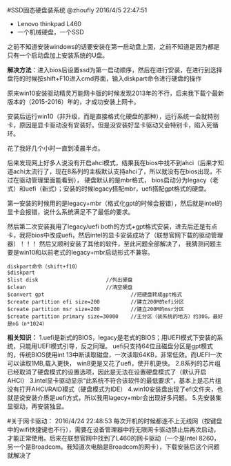 #SSD固态硬盘装系统
@zhoufly 2016/4/5 22:47:51 
- Lenovo thinkpad L460
- 一个机械硬盘，一个SSD

之前不知道安装windows的话要安装在第一启动盘上面，之前不知道是因为都是只有一个启动盘加上安装系统的U盘。

**解决方法**：进入bios后设置ssd为第一启动顺序，然后在进行安装，在进行到选择盘符的时候按shift+F10进入cmd界面，输入diskpart命令进行硬盘的操作


原来win10安装驱动精灵万能网卡版的时候发现2013年的不行，后来我下载个最新版本的（2015-2016）年的，才成功安装上网卡。

安装后运行win10（非升级，而是直接格式化硬盘的那种），运行系统一会就特别卡，原因是显卡驱动没有安装好。但是没安装好显卡驱动又会特别卡，陷入死循环。

花了我好几个小时一直到凌晨半点。

后来发现网上好多人说没有开启ahci模式，结果我在bios中找不到ahci（后来才知道achi太流行了，现在8系列的主板默认支持ahci了，所以就没有在bios出现，不过在驱动管理里面能看到），
硬盘默认的是mbr格式，
bios启动分为legacy（老式）和uefi（新式）；安装的时候legacy搭配mbr，uefi搭配gpt格式的硬盘。

第一安装的时候用的是legacy+mbr（格式化gpt的时候会报错），然后就是intel的显卡会报错，说什么系统满足不了最低的要求。

然后第二次安装我用了legacy/uefi both的方式+gpt格式安装，进去后还是有点卡，我将bios中改成uefi，然后intel的显卡安装成功了（联想官网下载的驱动管理器）！！！
然后又顺利安装了其他的软件，至此问题全部解决了，
我猜测问题主要是win10和以前老式的legacy+mbr启动形式不兼容。

```
diskpart命令（shift+f10）
$diskpart
$list disk   					//列出硬盘
$clean 							//清空硬盘
$convert gpt 							//把硬盘转成gpt格式
$create partition efi size=200 			//建立200M的efi分区
$create partition msr size=200 			//建立200M的msr分区
$create partition primary size=30000	//主分区（装系统的地方）约30G，最好是nG（n*1024）
```


**相关知识：**
1.uefi是新式的BIOS，legacy是老式的BIOS；用UEFI模式下安装的系统，只能用UEFI模式引导，反之同理。
uefi只支持64位且磁盘分区是gpt模式的，传统BIOS使用int 13中断读取磁盘，一次读取64KB，非常低效。而UEFI一次可以读取1MB,载入更快，
win8更是又花了uefi，使开机更快。
2.8系列的芯片组已经取消了硬盘模式的设置选项，因此是无法在设置硬盘模式了（默认开启AHCI）
3.intel显卡驱动显示“此系统不符合该软件的最低要求”，基本上是芯片组没有打开AHCI/RAID模式（硬盘模式为IDE）
4.win10安装盘出现了efi文件夹，也就是说安装介质是uefi方式，所以我用lagecy+mbr会出现好多问题。
5.先安装集显驱动，再安装独显。

#关于网卡驱动：
2016/4/24 22:48:53 
每次开机的时候都连不上无线网（按键盘中的wifi快捷键也不行），需要在设备管理器中将无限网卡驱动禁止后再次启动，才能正常使用。后来在联想官网中找到了L460的网卡驱动（一个是Intel 8260，另一个是Broadcom。我知道次电脑是Broadcom的网卡），下载安装后这个问题就解决了

































